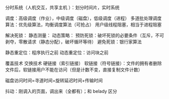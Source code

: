分时系统（人机交互，共享主机 ）：划分时间片，实时系统

调度：高级调度（作业），中级调度（磁盘），低级调度（进程）
多道批处理调度算法：优先级算法，均衡调度算法（可抢占）
用户级线程阻塞，相当于进程阻塞

解决死锁：
	静态测量：
	动态策略：
	预防死锁：破坏死锁的必要条件（互斥，不可剥夺，零散请求（静态分配），破坏循环等待）
	避免死锁：银行家算法

静态重定位：程序执行之前
动态重定位：访问块之前

覆盖技术
交换技术 
硬链接（索引链接）
软链接（符号链接）：文件的拥有者删除文件后，软链接用户不能在访问（但是计数不变，直接复制文件计数）

磁盘访问时间=寻道时间+旋转延迟时间+传输时间

抖动：刚调入的页面，调出来（全都有）；和 belady 区分
